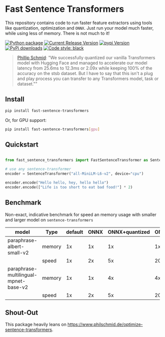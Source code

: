 # Fast Sentence Transformers

This repository contains code to run faster feature extractors using tools like quantization, optimization and `ONNX`. Just run your model much faster, while using less of memory. There is not much to it!

[![Python package](https://github.com/Pandora-Intelligence/fast-sentence-transformers/actions/workflows/python-package.yml/badge.svg?branch=main)](https://github.com/Pandora-Intelligence/fast-sentence-transformers/actions/workflows/python-package.yml)
[![Current Release Version](https://img.shields.io/github/release/pandora-intelligence/fast-sentence-transformers.svg?style=flat-square&logo=github)](https://github.com/pandora-intelligence/fast-sentence-transformers/releases)
[![pypi Version](https://img.shields.io/pypi/v/fast-sentence-transformers.svg?style=flat-square&logo=pypi&logoColor=white)](https://pypi.org/project/fast-sentence-transformers/)
[![PyPi downloads](https://static.pepy.tech/personalized-badge/fast-sentence-transformers?period=total&units=international_system&left_color=grey&right_color=orange&left_text=pip%20downloads)](https://pypi.org/project/fast-sentence-transformers/)
[![Code style: black](https://img.shields.io/badge/code%20style-black-000000.svg?style=flat-square)](https://github.com/ambv/black)

> [Phillip Schmid](https://www.philschmid.de/optimize-sentence-transformers): "We successfully quantized our vanilla Transformers model with Hugging Face and managed to accelerate our model latency from 25.6ms to 12.3ms or 2.09x while keeping 100% of the accuracy on the stsb dataset.
> But I have to say that this isn't a plug and play process you can transfer to any Transformers model, task or dataset.""

## Install

```bash
pip install fast-sentence-transformers
```

Or, for GPU support:

```bash
pip install fast-sentence-transformers[gpu]
```

## Quickstart

```python

from fast_sentence_transformers import FastSentenceTransformer as SentenceTransformer

# use any sentence-transformer
encoder = SentenceTransformer("all-MiniLM-L6-v2", device="cpu")

encoder.encode("Hello hello, hey, hello hello")
encoder.encode(["Life is too short to eat bad food!"] * 2)
```

## Benchmark

Non-exact, indicative benchmark for speed an memory usage with smaller and larger model on `sentence-transformers`

| model                                 | Type   | default | ONNX | ONNX+quantized | ONNX+GPU |
| ------------------------------------- | ------ | ------- | ---- | -------------- | -------- |
| paraphrase-albert-small-v2            | memory | 1x      | 1x   | 1x             | 1x       |
|                                       | speed  | 1x      | 2x   | 5x             | 20x      |
| paraphrase-multilingual-mpnet-base-v2 | memory | 1x      | 1x   | 4x             | 4x       |
|                                       | speed  | 1x      | 2x   | 5x             | 20x      |

## Shout-Out

This package heavily leans on https://www.philschmid.de/optimize-sentence-transformers.
